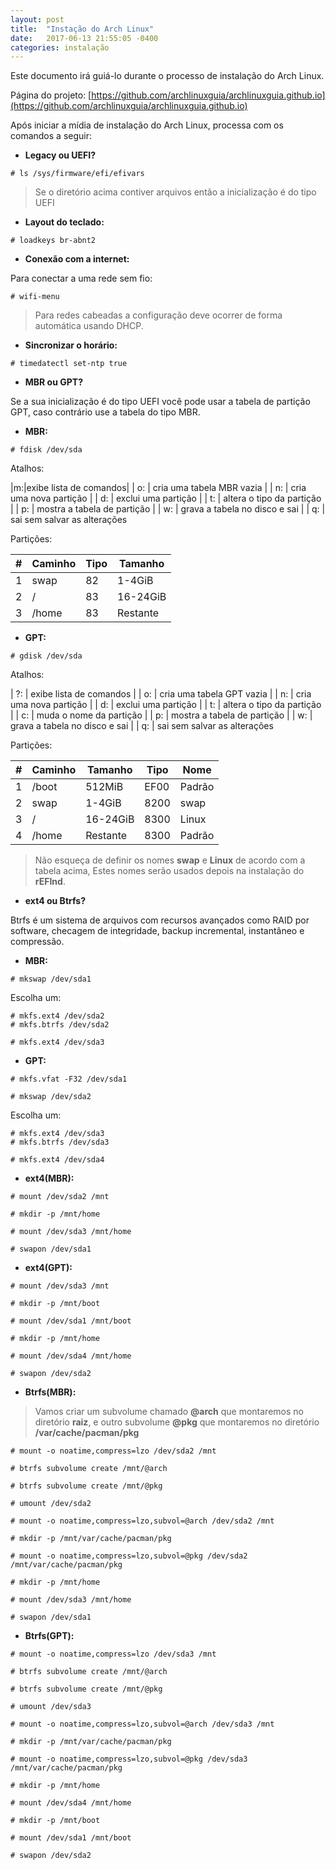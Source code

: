 ```yaml
---
layout: post
title:  "Instação do Arch Linux"
date:   2017-06-13 21:55:05 -0400
categories: instalação
---
```

Este documento irá guiá-lo durante o processo de instalação do Arch Linux.

Página do projeto: [https://github.com/archlinuxguia/archlinuxguia.github.io](https://github.com/archlinuxguia/archlinuxguia.github.io)

Após iniciar a mídia de instalação do Arch Linux, processa com os comandos a seguir:

* __Legacy ou UEFI?__

~~~
# ls /sys/firmware/efi/efivars
~~~

> Se o diretório acima contiver arquivos então a inicialização é do tipo UEFI

* __Layout do teclado:__

~~~
# loadkeys br-abnt2
~~~

* __Conexão com a internet:__

Para conectar a uma rede sem fio:

~~~
# wifi-menu
~~~

> Para redes cabeadas a configuração deve ocorrer de forma automática usando DHCP.

* __Sincronizar o horário:__

~~~
# timedatectl set-ntp true
~~~

* __MBR ou GPT?__

Se a sua inicialização é do tipo UEFI você pode usar a tabela de partição GPT, caso contrário use a tabela do tipo MBR.

* __MBR:__

~~~
# fdisk /dev/sda
~~~

Atalhos:

|m:|exibe lista de comandos|
| o: | cria uma tabela MBR vazia |
| n: | cria uma nova partição |
| d: | exclui uma partição |
| t: | altera o tipo da partição |
| p: | mostra a tabela de partição |
| w: | grava a tabela no disco e sai |
| q: | sai sem salvar as alterações

Partições:

| # | Caminho | Tipo | Tamanho |
| --- | --- | --- | --- |
| 1 | swap | 82 | 1-4GiB |
| 2 | / | 83 | 16-24GiB |
| 3 | /home | 83 | Restante

* __GPT:__

~~~
# gdisk /dev/sda
~~~

Atalhos:

| ?: | exibe lista de comandos |
| o: | cria uma tabela GPT vazia |
| n: | cria uma nova partição |
| d: | exclui uma partição |
| t: | altera o tipo da partição |
| c: | muda o nome da partição |
| p: | mostra a tabela de partição |
| w: | grava a tabela no disco e sai |
| q: | sai sem salvar as alterações

Partições:

| # | Caminho | Tamanho | Tipo | Nome |
| --- | --- | --- | --- | --- |
| 1 | /boot | 512MiB | EF00 | Padrão |
| 2 | swap | 1-4GiB | 8200 | swap |
| 3 | / | 16-24GiB | 8300 | Linux |
| 4 | /home | Restante | 8300 | Padrão

>Não esqueça de definir os nomes __swap__ e __Linux__ de acordo com a tabela acima, Estes nomes serão usados depois na instalação do __rEFInd__.

* __ext4 ou Btrfs?__

Btrfs é um sistema de arquivos com recursos avançados como RAID por software, checagem de integridade, backup incremental, instantâneo e compressão.

* __MBR:__

~~~
# mkswap /dev/sda1
~~~

Escolha um:

~~~
# mkfs.ext4 /dev/sda2
# mkfs.btrfs /dev/sda2
~~~

~~~
# mkfs.ext4 /dev/sda3
~~~

* __GPT:__

~~~
# mkfs.vfat -F32 /dev/sda1
~~~

~~~
# mkswap /dev/sda2
~~~

Escolha um:

~~~
# mkfs.ext4 /dev/sda3
# mkfs.btrfs /dev/sda3
~~~

~~~
# mkfs.ext4 /dev/sda4
~~~

* __ext4(MBR):__

~~~
# mount /dev/sda2 /mnt
~~~

~~~
# mkdir -p /mnt/home
~~~

~~~
# mount /dev/sda3 /mnt/home
~~~

~~~
# swapon /dev/sda1
~~~

* __ext4(GPT):__

~~~
# mount /dev/sda3 /mnt
~~~

~~~
# mkdir -p /mnt/boot
~~~

~~~
# mount /dev/sda1 /mnt/boot
~~~

~~~
# mkdir -p /mnt/home
~~~

~~~
# mount /dev/sda4 /mnt/home
~~~

~~~
# swapon /dev/sda2
~~~

* __Btrfs(MBR):__

>Vamos criar um subvolume chamado __@arch__ que montaremos no diretório __raiz__, e outro subvolume __@pkg__ que montaremos no diretório __/var/cache/pacman/pkg__

~~~
# mount -o noatime,compress=lzo /dev/sda2 /mnt
~~~

~~~
# btrfs subvolume create /mnt/@arch
~~~

~~~
# btrfs subvolume create /mnt/@pkg
~~~

~~~
# umount /dev/sda2
~~~

~~~
# mount -o noatime,compress=lzo,subvol=@arch /dev/sda2 /mnt
~~~

~~~
# mkdir -p /mnt/var/cache/pacman/pkg
~~~

~~~
# mount -o noatime,compress=lzo,subvol=@pkg /dev/sda2 /mnt/var/cache/pacman/pkg
~~~

~~~
# mkdir -p /mnt/home
~~~

~~~
# mount /dev/sda3 /mnt/home
~~~

~~~
# swapon /dev/sda1
~~~

* __Btrfs(GPT):__

~~~
# mount -o noatime,compress=lzo /dev/sda3 /mnt
~~~

~~~
# btrfs subvolume create /mnt/@arch
~~~

~~~
# btrfs subvolume create /mnt/@pkg
~~~

~~~
# umount /dev/sda3
~~~

~~~
# mount -o noatime,compress=lzo,subvol=@arch /dev/sda3 /mnt
~~~

~~~
# mkdir -p /mnt/var/cache/pacman/pkg
~~~

~~~
# mount -o noatime,compress=lzo,subvol=@pkg /dev/sda3 /mnt/var/cache/pacman/pkg
~~~

~~~
# mkdir -p /mnt/home
~~~

~~~
# mount /dev/sda4 /mnt/home
~~~

~~~
# mkdir -p /mnt/boot
~~~

~~~
# mount /dev/sda1 /mnt/boot
~~~

~~~
# swapon /dev/sda2
~~~

